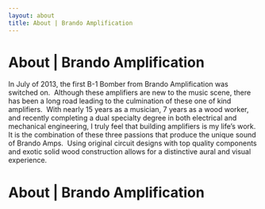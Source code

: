 ```yaml
--- 
layout: about
title: About | Brando Amplification
---
```


About | Brando Amplification
=========

In July of 2013, the first B-1 Bomber from Brando Amplification was switched on.  Although these amplifiers are new to the music scene, there has been a long road leading to the culmination of these one of kind amplifiers.  With nearly 15 years as a musician, 7 years as a wood worker, and recently completing a dual specialty degree in both electrical and mechanical engineering, I truly feel that building amplifiers is my life’s work.  It is the combination of these three passions that produce the unique sound of Brando Amps.  Using original circuit designs with top quality components and exotic solid wood construction allows for a distinctive aural and visual experience.

About | Brando Amplification
=========
